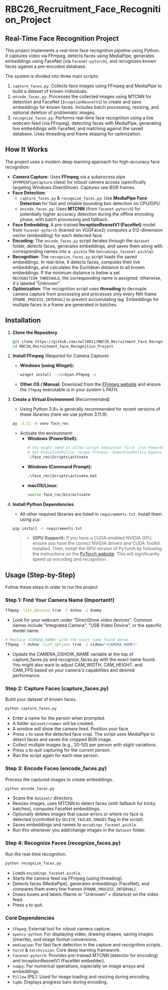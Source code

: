 # RBC26_Recruitment_Face_Recognition_Project

## Real-Time Face Recognition Project

This project implements a real-time face recognition pipeline using Python. It captures video via FFmpeg, detects faces using MediaPipe, generates embeddings using FaceNet (via `facenet-pytorch`), and recognizes known faces against a pre-encoded database.

The system is divided into three main scripts:

1.  `capture_faces.py`: Collects face images using FFmpeg and MediaPipe to build a dataset of known individuals.
2.  `encode_faces.py`: Processes the collected images using MTCNN for detection and FaceNet (`InceptionResnetV1`) to create and save embeddings for known faces. Includes batch processing, resizing, and optional deletion of problematic images.
3.  `recognize_faces.py`: Performs real-time face recognition using a live webcam feed (via FFmpeg), detecting faces with MediaPipe, generating live embeddings with FaceNet, and matching against the saved database. Uses threading and frame skipping for optimization.

## How It Works

The project uses a modern deep learning approach for high-accuracy face recognition:

* **Camera Capture**: Uses **FFmpeg** via a subprocess pipe (`FFMPEGPipeCapture` class) for robust camera access (specifically targeting Windows DirectShow). Captures raw BGR frames.
* **Face Detection**:
    * `capture_faces.py` & `recognize_faces.py`: Use **MediaPipe Face Detection** for fast and reliable bounding box detection on CPU/GPU.
    * `encode_faces.py`: Uses **MTCNN** (from `facenet-pytorch`) for potentially higher accuracy detection during the offline encoding phase, with batch processing and fallback.
* **Face Embedding**: A pre-trained **InceptionResnetV1 (FaceNet)** model from `facenet-pytorch` (trained on VGGFace2) computes a 512-dimension vector (embedding) for each detected face.
* **Encoding**: The `encode_faces.py` script iterates through the `dataset` folder, detects faces, generates embeddings, and saves them along with corresponding names into a `.pickle` file (`encodings_facenet.pickle`).
* **Recognition**: The `recognize_faces.py` script loads the saved embeddings. In real-time, it detects faces, computes their live embeddings, and calculates the Euclidean distance to all known embeddings. If the minimum distance is below a set `RECOGNITION_THRESHOLD`, the corresponding name is assigned; otherwise, it's labeled "Unknown".
* **Optimization**: The recognition script uses **threading** to decouple camera capture from processing and processes only every Nth frame (`FRAME_PROCESS_INTERVAL`) to prevent accumulating lag. Embeddings for multiple faces in a frame are generated in batches.

## Installation

1.  **Clone the Repository**
    ```bash
    git clone https://github.com/zwll0911/RBC26_Recruitment_Face_Recognition_Project.git
    cd RBC26_Recruitment_Face_Recognition_Project
    ```

2.  **Install FFmpeg** (Required for Camera Capture)
    * **Windows (using Winget):**
        ```bash
        winget install --id=Gyan.FFmpeg -e
        ```
    * **Other OS / Manual:** Download from the [FFmpeg website](https://ffmpeg.org/download.html) and ensure the `ffmpeg` executable is in your system's PATH.

3.  **Create a Virtual Environment** (Recommended)
    * Using Python 3.9+ is generally recommended for recent versions of these libraries (here we use python 3.11.9).
    ```bash
    py -3.11 -m venv face_rec
    ```
    * Activate the environment:
        * **Windows (PowerShell):**
            ```powershell
            # You might need to allow script execution first (run PowerShell as Administrator)
            # Set-ExecutionPolicy -Scope Process -ExecutionPolicy Bypass -Force
            .\face_rec\Scripts\activate
            ```
        * **Windows (Command Prompt):**
            ```cmd
            .\face_rec\Scripts\activate.bat
            ```
        * **macOS/Linux:**
            ```bash
            source face_rec/bin/activate
            ```

4.  **Install Python Dependencies**
    * All other required libraries are listed in `requirements.txt`. Install them using `pip`:
    ```bash
    pip install -r requirements.txt
    ```
    > * **(GPU Support):** If you have a CUDA-enabled NVIDIA GPU, ensure you have the correct NVIDIA drivers and CUDA Toolkit installed. Then, install the GPU version of PyTorch by following the instructions on the [PyTorch website](https://pytorch.org/get-started/locally/). This will significantly speed up encoding and recognition.

## Usage (Step-by-Step)

Follow these steps in order to run the project.

### Step 1: Find Your Camera Name (Important!)

```bash
ffmpeg -list_devices true -f dshow -i dummy
```

- Look for your webcam under "DirectShow video devices". Common names include "Integrated Camera", "USB Video Device", or the specific model name.

```bash
# Replace <CAMERA_NAME> with the exact name found above
ffmpeg -f dshow -list_options true -i video="<CAMERA_NAME>"
```

- Update the CAMERA_DSHOW_NAME variable at the top of capture_faces.py and recognize_faces.py with the exact name found. You might also want to adjust CAM_WIDTH, CAM_HEIGHT, and CAM_FPS based on your camera's capabilities and desired performance.

### Step 2: Capture Faces (capture_faces.py)

Build your dataset of known faces.

```bash
python capture_faces.py
```

- Enter a name for the person when prompted.
- A folder `dataset/<name>` will be created.
- A window will show the camera feed. Position your face.
- Press `s` to save the detected face crop. The script uses MediaPipe to detect faces and saves the cropped BGR image.
- Collect multiple images (e.g., 20-50) per person with slight variations.
- Press `q` to quit capturing for the current person.
- Run the script again for each new person.

### Step 3: Encode Faces (encode_faces.py)

Process the captured images to create embeddings.

```bash
python encode_faces.py
```

- Scans the `dataset/` directory.
- Resizes images, uses MTCNN to detect faces (with fallback for tricky batches), computes FaceNet embeddings.
- Optionally deletes images that cause errors or where no face is detected (controlled by `DELETE_FAILED_IMAGES` flag in the script).
- Saves embeddings and names to `encodings_facenet.pickle`.
- Run this whenever you add/change images in the `dataset` folder.

### Step 4: Recognize Faces (recognize_faces.py)

Run the real-time recognition.

```bash
python recognize_faces.py
```

- Loads `encodings_facenet.pickle`.
- Starts the camera feed via FFmpeg (using threading).
- Detects faces (MediaPipe), generates embeddings (FaceNet), and compares them every few frames (`FRAME_PROCESS_INTERVAL`).
- Draws boxes and labels (Name or "Unknown" + distance) on the video feed.
- Press `q` to quit.

### Core Dependencies

- `FFmpeg`: External tool for robust camera capture.
- `opencv-python`: For displaying video, drawing shapes, saving images (imwrite), and image format conversions.
- `mediapipe`: For fast face detection in the capture and recognition scripts.
- `torch` & `torchvision`: Core deep learning framework.
- `facenet-pytorch`: Provides pre-trained MTCNN (detector for encoding) and InceptionResnetV1 (FaceNet embedder).
- `numpy`: For numerical operations, especially on image arrays and embeddings.
- `Pillow` (PIL): Used for image loading and resizing during encoding.
- `tqdm`: Displays progress bars during encoding.
